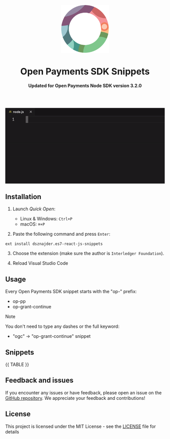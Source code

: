 <p align="center">
    <p align="center">
        <img width="150" height="150" src="images/logo.png" alt="Logo" />
    </p>
    <h1 align="center"><b>Open Payments SDK Snippets</b></h1>
    <p align="center">
        <b>Updated for Open Payments Node SDK version 3.2.0</b>
    </p>
    <br />
    <br />
    <p align="center">
        <img align="center" src="images/usage.gif" alt="Usage" />
    </p>
</p>

## Installation

1. Launch _Quick Open_:

    - Linux & Windows: `Ctrl+P`
    - macOS: `⌘+P`

2. Paste the following command and press `Enter`:

```shell
ext install dsznajder.es7-react-js-snippets
```

3. Choose the extension (make sure the author is `Interledger Foundation`).

4. Reload Visual Studio Code

## Usage

Every Open Payments SDK snippet starts with the "op-" prefix:

-   op-pp
-   op-grant-continue

> [!NOTE]
> You don't need to type any dashes or the full keyword:
>
> -   "ogc" -> "op-grant-continue" snippet

## Snippets

{{ TABLE }}

## Feedback and issues

If you encounter any issues or have feedback, please open an issue on
the [GitHub repository](https://github.com/interledger/open-payments-snippets-vscode/issues). We appreciate your feedback
and contributions!

## License

This project is licensed under the MIT License - see the [LICENSE](./LICENSE) file for details
